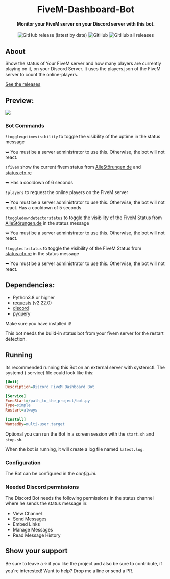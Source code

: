 <div align="center">
  <p>
    <h1>
      FiveM-Dashboard-Bot
    </h1>
    <h4>Monitor your FiveM server on your Discord server with this bot.</h4>
    <img alt="GitHub release (latest by date)" src="https://img.shields.io/github/v/release/Commandserver/FiveM-Dashboard-Bot">
    <img alt="GitHub" src="https://img.shields.io/github/license/Commandserver/FiveM-Dashboard-Bot">
    <img alt="GitHub all releases" src="https://img.shields.io/github/downloads/Commandserver/FiveM-Dashboard-Bot/total">
  </p>
</div>

## About

Show the status of Your FiveM server and how many players are currently playing on it, on your Discord Server.
It uses the players.json of the FiveM server to count the online-players.

[See the releases](https://github.com/Commandserver/FiveM-Dashboard-Bot/releases)

## Preview:

![](https://user-images.githubusercontent.com/44061123/165137815-6acaf05d-99ce-4701-a6a4-ed6a3ed1dc71.png)

### Bot Commands

`!toggleuptimevisibility` to toggle the visibility of the uptime in the status message 

➥ You must be a server administrator to use this. Otherwise, the bot will not react.

`!fivem` show the current fivem status from [AlleStörungen.de](https://allestörungen.de/stoerung/fivem/) and [status.cfx.re](https://status.cfx.re/)

➥ Has a cooldown of 6 seconds

`!players` to request the online players on the FiveM server

➥ You must be a server administrator to use this. Otherwise, the bot will not react. Has a cooldown of 5 seconds

`!toggledowndetectorstatus` to toggle the visibility of the FiveM Status from [AlleStörungen.de](https://allestörungen.de/stoerung/fivem/) in the status message 

➥ You must be a server administrator to use this. Otherwise, the bot will not react.

`!togglecfxstatus` to toggle the visibility of the FiveM Status from [status.cfx.re](https://status.cfx.re/api/v2/status.json) in the status message 

➥ You must be a server administrator to use this. Otherwise, the bot will not react.

## Dependencies:

- Python3.8 or higher
- [requests](https://pypi.org/project/requests/) (v2.22.0)
- [discord](https://pypi.org/project/discord.py/)
- [pyquery](https://pypi.org/project/pyquery/)

Make sure you have installed it!

This bot needs the build-in status bot from your fivem server for the restart detection.

## Running

Its recommended running this Bot on an external server with systemctl.
The systemd (.service) file could look like this:

```ini
[Unit]
Description=Discord FiveM Dashboard Bot

[Service]
ExecStart=/path_to_the_project/bot.py
Type=simple
Restart=always

[Install]
WantedBy=multi-user.target
```

Optional you can run the Bot in a screen session with the `start.sh` and `stop.sh`.

When the bot is running, it will create a log file named `latest.log`.

### Configuration

The Bot can be configured in the <i>config.ini</i>.

### Needed Discord permissions

The Discord Bot needs the following permissions in the status channel where he sends the status message in:

- View Channel
- Send Messages
- Embed Links
- Manage Messages
- Read Message History

## Show your support

Be sure to leave a ⭐️ if you like the project and also be sure to contribute, if you're interested! Want to help? Drop me a line or send a PR.
